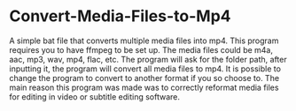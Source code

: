 # Convert-Media-Files-to-Mp4
A simple bat file that converts multiple media files into mp4. This program requires you to have ffmpeg to be set up. The media files could be m4a, aac, mp3, wav, mp4, flac, etc. The program will ask for the folder path, after inputting it, the program will convert all media files to mp4. It is possible to change the program to convert to another format if you so choose to. The main reason this program was made was to correctly reformat media files for editing in video or subtitle editing software.
